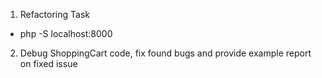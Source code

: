 1. Refactoring Task 
- php -S localhost:8000
2. Debug ShoppingCart code, fix found bugs and provide example report on fixed issue